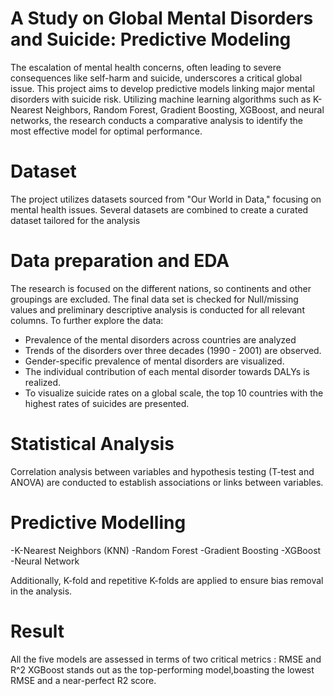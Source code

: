 # A Study on Global Mental Disorders and Suicide: Predictive Modeling

The escalation of mental health concerns, often leading to severe consequences like self-harm and suicide, underscores a critical global issue. This project aims to develop predictive models linking major mental disorders with suicide risk. Utilizing machine learning algorithms such as K-Nearest Neighbors, Random Forest, Gradient Boosting, XGBoost, and neural networks, the research conducts a comparative analysis to identify the most effective model for optimal performance.

# Dataset
The project utilizes datasets sourced from "Our World in Data," focusing on mental health issues. Several datasets are combined to create a curated dataset tailored for the analysis

# Data preparation and EDA
The research is focused on the different nations, so continents and other groupings are excluded. The final data set is checked for Null/missing values and preliminary
descriptive analysis is conducted for all relevant columns. To further explore the data: 

- Prevalence of the mental disorders across countries are analyzed
- Trends of the disorders over three decades (1990 - 2001) are observed.
- Gender-specific prevalence of mental disorders are visualized.
- The individual contribution of each mental disorder towards DALYs is realized.
- To visualize suicide rates on a global scale, the top 10 countries with the highest rates of suicides are presented.

# Statistical Analysis
Correlation analysis between variables and hypothesis testing (T-test and ANOVA) are conducted to establish associations or links between variables.

# Predictive Modelling
-K-Nearest Neighbors (KNN)
-Random Forest
-Gradient Boosting
-XGBoost
-Neural Network

Additionally, K-fold and repetitive K-folds are applied to ensure bias removal in the analysis.

# Result
All the five models are assessed in terms of two critical metrics : RMSE and R^2
XGBoost stands out as the top-performing model,boasting the lowest RMSE and a near-perfect R2 score.



 
 


